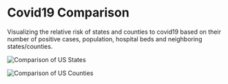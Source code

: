 # Covid19 Comparison

Visualizing the relative risk of states and counties to covid19 based on their number of positive cases, population, hospital beds and neighboring states/counties.

![Comparison of US States]("images/states.jpg")

![Comparison of US Counties]("images/counties.jpg")


